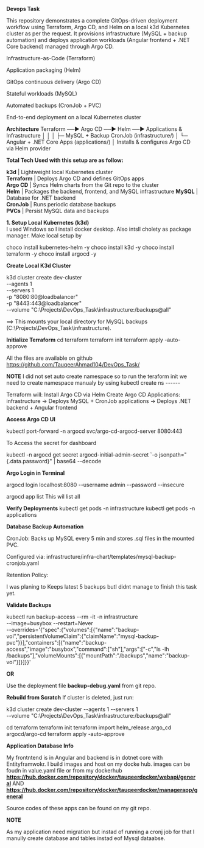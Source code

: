 **Devops Task**

This repository demonstrates a complete GitOps-driven deployment workflow using Terraform, Argo CD, and Helm on a local k3d Kubernetes cluster as per the request.
It provisions infrastructure (MySQL + backup automation) and deploys application workloads (Angular frontend + .NET Core backend) managed through Argo CD.

Infrastructure-as-Code (Terraform)

Application packaging (Helm)

GitOps continuous delivery (Argo CD)

Stateful workloads (MySQL)

Automated backups (CronJob + PVC)

End-to-end deployment on a local Kubernetes cluster

**Architecture**
Terraform ──► Argo CD ──► Helm ──► Applications & Infrastructure
     │                         │
     │                         ├─ MySQL + Backup CronJob (infrastructure/)
     │                         └─ Angular + .NET Core Apps (applications/)
     │
       Installs & configures Argo CD via Helm provider

**Total Tech Used with this setup are as follow:** 

 **k3d**       | Lightweight local Kubernetes cluster                     
 **Terraform** | Deploys Argo CD and defines GitOps apps                  
 **Argo CD**   | Syncs Helm charts from the Git repo to the cluster       
 **Helm**      | Packages the backend, frontend, and MySQL infrastructure 
 **MySQL**     | Database for .NET backend                                
 **CronJob**   | Runs periodic database backups                           
 **PVCs**      | Persist MySQL data and backups       

 **1. Setup Local Kubernetes (k3d)**                    
I used Windows so I install docker desktop. Also intsll cholety as package manager. 
Make local setup by 

choco install kubernetes-helm -y
choco install k3d -y
choco install terraform -y
choco install argocd -y

**Create Local K3d Cluster**

k3d cluster create dev-cluster \
  --agents 1 \
  --servers 1 \
  -p "8080:80@loadbalancer" \
  -p "8443:443@loadbalancer" \
  --volume "C:\Projects\DevOps_Task\infrastructure:/backups@all"

==>  This mounts your local directory for MySQL backups (C:\Projects\DevOps_Task\infrastructure).

**Initialize Terraform**
cd terraform
terraform init
terraform apply -auto-approve

All the files are available on github  
https://github.com/TauqeerAhmad104/DevOps_Task/

**NOTE**
I did not set auto create namespace so to run the teraform init we need to create namespace manualy by using kubectl create ns ------

Terraform will:
Install Argo CD via Helm
Create Argo CD Applications:
infrastructure → Deploys MySQL + CronJob
applications → Deploys .NET backend + Angular frontend

**Access Argo CD UI**

kubectl port-forward -n argocd svc/argo-cd-argocd-server 8080:443

To Access the secret for dashboard 

kubectl -n argocd get secret argocd-initial-admin-secret `-o jsonpath="{.data.password}" | base64 --decode

**Argo Login in Terminal**

argocd login localhost:8080 --username admin --password <decoded-password> --insecure

argocd app list            This wil list all

**Verify Deployments**
kubectl get pods -n infrastructure
kubectl get pods -n applications



**Database Backup Automation**

CronJob:
Backs up MySQL every 5 min and stores .sql files in the mounted PVC.

Configured via:
infrastructure/infra-chart/templates/mysql-backup-cronjob.yaml

Retention Policy:

I was planing to Keeps latest 5 backups butI didnt manage to finish this task yet. 



**Validate Backups**

kubectl run backup-access --rm -it -n infrastructure \
  --image=busybox --restart=Never \
  --overrides='{"spec":{"volumes":[{"name":"backup-vol","persistentVolumeClaim":{"claimName":"mysql-backup-pvc"}}],"containers":[{"name":"backup-access","image":"busybox","command":["sh"],"args":["-c","ls -lh /backups"],"volumeMounts":[{"mountPath":"/backups","name":"backup-vol"}]}]}}'



**OR**

Use the deployment file **backup-debug.yaml** from git repo. 


**Rebuild from Scratch**
If cluster is deleted, just run:

k3d cluster create dev-cluster --agents 1 --servers 1 \
  --volume "C:\Projects\DevOps_Task\infrastructure:/backups@all"

cd terraform
terraform init
terraform import helm_release.argo_cd argocd/argo-cd
terraform apply -auto-approve



**Application Database Info**

My frontntend is in Angular and backend is in dotnet core with Entityframwokr. I build images and host on my docke hub. images can be foudn in value.yaml file or from my dockerhub **https://hub.docker.com/repository/docker/tauqeerdocker/webapi/general**   AND 
**https://hub.docker.com/repository/docker/tauqeerdocker/managerapp/general**

Source codes of these apps can be found on my git repo. 

**NOTE**

As my application need migration but instad of running a cronj job for that I manully create database and tables instad eof Mysql dataabse.




